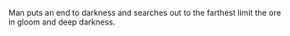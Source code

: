 Man puts an end to darkness and searches out to the farthest limit the ore in gloom and deep darkness.
